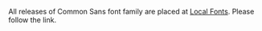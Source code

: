 All releases of Common Sans font family are placed at [Local Fonts](https://localfonts.eu/shop/cyrillic-script/bulgarian/bulgarian-cyrillic-sans-serif/commonsans/). Please follow the link.